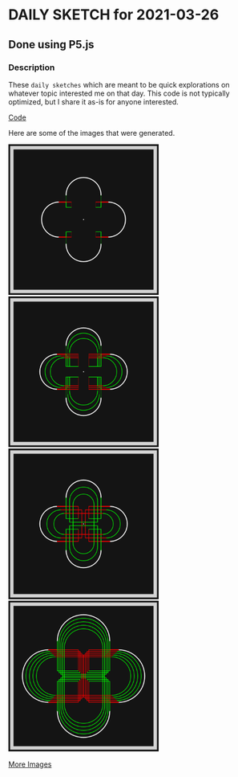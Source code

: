 # DAILY SKETCH for 2021-03-26

## Done using P5.js

### Description

These `daily sketches` which are meant to be quick explorations     on whatever topic interested me on that day. This code is not typically optimized, but I share it as-is     for anyone interested.

[Code](2021-03-26) 

Here are some of the images that were generated.

<img src = 'images/keep_2021-3-26-15-15-49-1777.png' width = '300'> 
<img src = 'images/keep_2021-3-27-9-39-46-10590.png' width = '300'> 
<img src = 'images/keep_2021-3-27-9-44-31-8138.png' width = '300'> 
<img src = 'images/keep_2021-3-27-9-45-55-15010.png' width = '300'> 


[More Images](2021-03-26/images) 


